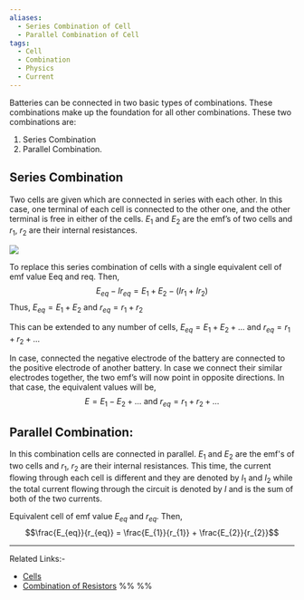 ```yaml
---
aliases:
  - Series Combination of Cell
  - Parallel Combination of Cell
tags:
  - Cell
  - Combination
  - Physics
  - Current
---
```

Batteries  can be connected in two basic types of combinations. These combinations make up the foundation for all other combinations. These two combinations are: 

1. Series Combination
2. Parallel Combination.

## Series Combination 

Two cells are given which are connected in series with each other. In this case, one terminal of each cell is connected to the other one, and the other terminal is free in either of the cells. $E_{1}$ and $E_{2}$ are the emf’s of two cells and $r_{1}$, $r_{2}$ are their internal resistances. 

![](images/combination1-660x146.png)

To replace this series combination of cells with a single equivalent cell of emf value Eeq and req. Then, 
$$E_{eq}- Ir_{eq}= E_{1} + E_{2}- (Ir_{1} + Ir_{2})$$
Thus, $E_{eq} = E_{1} +E_{2}$ and $r_{eq} = r_{1}+r_{2}$

This can be extended to any number of cells, $E_{eq}=E_{1}+E_{2}+\dots$ and $r_{eq}=r_{1}+r_{2}+\dots$ 

In case, connected the negative electrode of the battery are connected to the positive electrode of another battery. In case we connect their similar electrodes together, the two emf’s will now point in opposite directions. In that case, the equivalent values will be, 
$$E=E_{1}-E_{2}+\dots \text{ and } r_{eq}=r_{1}+r_{2}+\dots$$ 

## Parallel Combination:
In this combination cells are connected in parallel. $E_{1}$ and $E_{2}$ are the emf's of two cells and $r_{1}$, $r_{2}$ are their internal resistances. This time, the current flowing through each cell is different and they are denoted by $I_{1}$ and $I_{2}$ while the total current flowing through the circuit is denoted by $I$ and is the sum of both of the two currents.

Equivalent cell of emf value $E_{eq}$ and $r_{eq}$. Then, $$\frac{E_{eq}}{r_{eq}} = \frac{E_{1}}{r_{1}} + \frac{E_{2}}{r_{2}}$$


---
Related Links:-
- [Cells](Cells.md) 
- [Combination of Resistors](Combination%20of%20Resistors.md) %%  %%